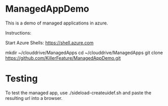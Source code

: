 # ManagedAppDemo

This is a demo of managed applications in azure. 

Instructions: 

Start Azure Shells: 
https://shell.azure.com

mkdir ~/clouddrive/ManagedApps
cd ~/clouddrive/ManagedApps
git clone https://github.com/KillerFeature/ManagedAppDemo.git

# Testing 
To test the managed app, use ./sideload-createuidef.sh and paste the resulting url into a browser.


